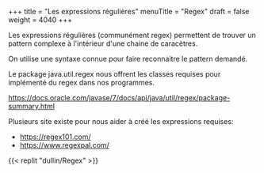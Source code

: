+++
title = "Les expressions régulières"
menuTitle = "Regex"
draft = false
weight = 4040
+++

Les expressions régulières (communément regex) permettent de trouver un pattern complexe à l'intérieur d'une chaine de caracètres.

On utilise une syntaxe connue pour faire reconnaitre le pattern demandé.

Le package java.util.regex nous offrent les classes requises pour implémenté du regex dans nos programmes.

https://docs.oracle.com/javase/7/docs/api/java/util/regex/package-summary.html

Plusieurs site existe pour nous aider à créé les expressions requises:

* https://regex101.com/
* https://www.regexpal.com/

{{< replit "dullin/Regex" >}}